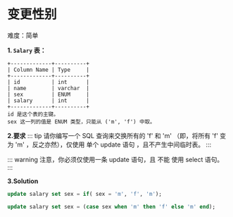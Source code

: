 # 变更性别

难度：简单

**1. `Salary` 表：**
```
+-------------+----------+
| Column Name | Type     |
+-------------+----------+
| id          | int      |
| name        | varchar  |
| sex         | ENUM     |
| salary      | int      |
+-------------+----------+
id 是这个表的主键。
sex 这一列的值是 ENUM 类型，只能从 ('m', 'f') 中取。
```

**2.要求**
::: tip
请你编写一个 SQL 查询来交换所有的 'f' 和 'm' （即，将所有 'f' 变为 'm' ，反之亦然），仅使用 单个 update 语句 ，且不产生中间临时表。
:::

::: warning
注意，你必须仅使用一条 update 语句，且 不能 使用 select 语句。
:::


**3.Solution**

```sql
update salary set sex = if( sex = 'm', 'f', 'm');
```

```sql
update salary set sex = (case sex when 'm' then 'f' else 'm' end);
```